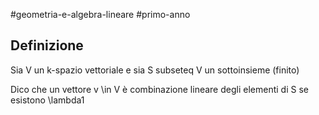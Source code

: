 #geometria-e-algebra-lineare #primo-anno 

## Definizione

Sia V un k-spazio vettoriale e sia S subseteq V un sottoinsieme (finito)

Dico che un vettore v \in V è combinazione lineare degli elementi di S se esistono \lambda1 